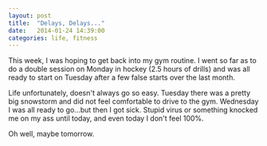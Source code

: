 ```yaml
---
layout: post
title:  "Delays, Delays..."
date:   2014-01-24 14:39:00
categories: life, fitness
---
```


This week, I was hoping to get back into my gym routine. I went so far as to do a double session on Monday in hockey (2.5 hours of drills) and was all ready to start on Tuesday after a few false starts over the last month.

Life unfortunately, doesn't always go so easy. Tuesday there was a pretty big snowstorm and did not feel comfortable to drive to the gym. Wednesday I was all ready to go…but then I got sick. Stupid virus or something knocked me on my ass until today, and even today I don't feel 100%.

Oh well, maybe tomorrow.